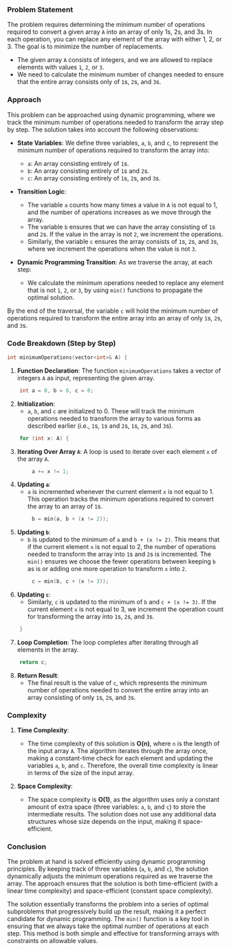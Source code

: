 ### Problem Statement

The problem requires determining the minimum number of operations required to convert a given array `A` into an array of only 1s, 2s, and 3s. In each operation, you can replace any element of the array with either 1, 2, or 3. The goal is to minimize the number of replacements.

- The given array `A` consists of integers, and we are allowed to replace elements with values `1`, `2`, or `3`.
- We need to calculate the minimum number of changes needed to ensure that the entire array consists only of `1`s, `2`s, and `3`s.

### Approach

This problem can be approached using dynamic programming, where we track the minimum number of operations needed to transform the array step by step. The solution takes into account the following observations:

- **State Variables**: We define three variables, `a`, `b`, and `c`, to represent the minimum number of operations required to transform the array into:
  - `a`: An array consisting entirely of `1`s.
  - `b`: An array consisting entirely of `1`s and `2`s.
  - `c`: An array consisting entirely of `1`s, `2`s, and `3`s.
  
- **Transition Logic**:
  - The variable `a` counts how many times a value in `A` is not equal to 1, and the number of operations increases as we move through the array.
  - The variable `b` ensures that we can have the array consisting of `1`s and `2`s. If the value in the array is not `2`, we increment the operations.
  - Similarly, the variable `c` ensures the array consists of `1`s, `2`s, and `3`s, where we increment the operations when the value is not `3`.
  
- **Dynamic Programming Transition**: As we traverse the array, at each step:
  - We calculate the minimum operations needed to replace any element that is not `1`, `2`, or `3`, by using `min()` functions to propagate the optimal solution.

By the end of the traversal, the variable `c` will hold the minimum number of operations required to transform the entire array into an array of only `1`s, `2`s, and `3`s.

### Code Breakdown (Step by Step)

```cpp
int minimumOperations(vector<int>& A) {
```
1. **Function Declaration**: The function `minimumOperations` takes a vector of integers `A` as input, representing the given array.

```cpp
    int a = 0, b = 0, c = 0;
```
2. **Initialization**:
   - `a`, `b`, and `c` are initialized to 0. These will track the minimum operations needed to transform the array to various forms as described earlier (i.e., `1`s, `1`s and `2`s, `1`s, `2`s, and `3`s).

```cpp
    for (int x: A) {
```
3. **Iterating Over Array `A`**: A loop is used to iterate over each element `x` of the array `A`.

```cpp
        a += x != 1;
```
4. **Updating `a`**:
   - `a` is incremented whenever the current element `x` is not equal to 1. This operation tracks the minimum operations required to convert the array to an array of `1`s.

```cpp
        b = min(a, b + (x != 2));
```
5. **Updating `b`**:
   - `b` is updated to the minimum of `a` and `b + (x != 2)`. This means that if the current element `x` is not equal to 2, the number of operations needed to transform the array into `1`s and `2`s is incremented. The `min()` ensures we choose the fewer operations between keeping `b` as is or adding one more operation to transform `x` into `2`.

```cpp
        c = min(b, c + (x != 3));
```
6. **Updating `c`**:
   - Similarly, `c` is updated to the minimum of `b` and `c + (x != 3)`. If the current element `x` is not equal to 3, we increment the operation count for transforming the array into `1`s, `2`s, and `3`s.

```cpp
    }
```
7. **Loop Completion**: The loop completes after iterating through all elements in the array.

```cpp
    return c;
```
8. **Return Result**:
   - The final result is the value of `c`, which represents the minimum number of operations needed to convert the entire array into an array consisting of only `1`s, `2`s, and `3`s.

### Complexity

1. **Time Complexity**:
   - The time complexity of this solution is **O(n)**, where `n` is the length of the input array `A`. The algorithm iterates through the array once, making a constant-time check for each element and updating the variables `a`, `b`, and `c`. Therefore, the overall time complexity is linear in terms of the size of the input array.

2. **Space Complexity**:
   - The space complexity is **O(1)**, as the algorithm uses only a constant amount of extra space (three variables: `a`, `b`, and `c`) to store the intermediate results. The solution does not use any additional data structures whose size depends on the input, making it space-efficient.

### Conclusion

The problem at hand is solved efficiently using dynamic programming principles. By keeping track of three variables (`a`, `b`, and `c`), the solution dynamically adjusts the minimum operations required as we traverse the array. The approach ensures that the solution is both time-efficient (with a linear time complexity) and space-efficient (constant space complexity).

The solution essentially transforms the problem into a series of optimal subproblems that progressively build up the result, making it a perfect candidate for dynamic programming. The `min()` function is a key tool in ensuring that we always take the optimal number of operations at each step. This method is both simple and effective for transforming arrays with constraints on allowable values.